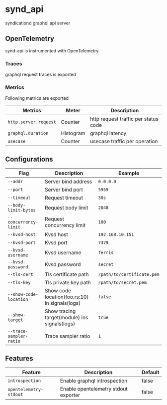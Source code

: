# synd_api

syndicationd graphql api server

## OpenTelemetry

synd-api is instrumented with OpenTelemetry.

### Traces

graphql request traces is exported

### Metrics

Following metrics are exported

| Metrics               | Meter     | Description                          |
| ---                   | ---       | ---                                  |
| `http.server.request` | Counter   | http request traffic per status code |
| `graphql.duration`    | Histogram | graphql latency                      |
| `usecase`             | Counter   | usecase traffic per operation        |


## Configurations

| Flag                    | Description                                    | Example                    |
| ---                     | ---                                            | ---                        |
| `--addr`                | Server bind address                            | `0.0.0.0`                  |
| `--port`                | Server bind port                               | `5959`                     |
| `--timeout`             | Request timeout                                | `30s`                      |
| `--body-limit-bytes`    | Request body limit                             | `2048`                     |
| `--concurrency-limit`   | Request concurrency limit                      | `100`                      |
| `--kvsd-host`           | Kvsd host                                      | `192.168.10.151`           |
| `--kvsd-port`           | Kvsd port                                      | `7379`                     |
| `--kvsd-username`       | Kvsd username                                  | `ferris`                   |
| `--kvsd-password`       | Kvsd password                                  | `secret`                   |
| `--tls-cert`            | Tls certificate path                           | `/path/to/certificate.pem` |
| `--tls-key`             | Tls private key path                           | `/path/to/secret.pem`      | 
| `--show-code-location`  | Show code location(foo.rs:10) in signals(logs) | `false`                    |
| `--show-target`         | Show tracing target(module) ins signals(logs)  | `true`                     |
| `--trace-sampler-ratio` | Trace sampler ratio                            | `1`                        |


## Features

| Feature                | Description                          | Default |
| --                     | ---                                  | ---     |
| `introspection`        | Enable graphql introspection         | false   |
| `opentelemetry-stdout` | Enable opentelemetry stdout exporter | false   |
